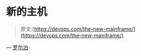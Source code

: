 # 新的主机

> 原文:[https://devops.com/the-new-mainframe/](https://devops.com/the-new-mainframe/)

— [罗尔泊](https://devops.com/author/breselman/)